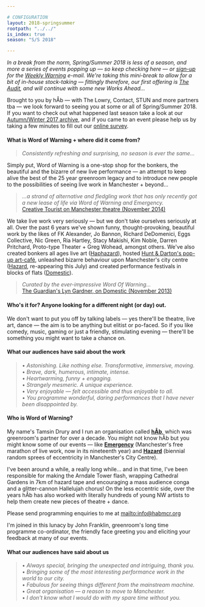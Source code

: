 ```yaml
---

# CONFIGURATION
layout: 2018-springsummer
rootpath: "../../"
is_index: true
season: "S/S 2018"

---
```

*In a break from the norm, Spring/Summer 2018 is less of a season, and more a series of events popping up — so keep checking here — or <a href="{{ site.mailer_signup_url }}" target="_blank">sign-up</a> for the <a href="http://wordofwarning.posthaven.com" target="_blank">Weekly Warning</a> e-mail. We're taking this mini-break to allow for a bit of in-house stock-taking — fittingly therefore, our first offering is [The Audit](/current/2018-springsummer/proto-type), and will continue with some new Works Ahead…*        
           
Brought to you by hÅb — with The Lowry, Contact, STUN and more partners tba — we look forward to seeing you at some or all of Spring/Summer 2018. If you want to check out what happened last season take a look at our [Autumn/Winter 2017 archive](/archive/2017-autumnwinter), and if you came to an event please help us by taking a few minutes to fill out our <a href="http://research.audiencesurveys.org/s.asp?k=150658850013" target="_blank">online survey</a>.                 
             
#### What is Word of Warning + where did it come from?         
>*Consistently refreshing and surprising, no season is ever the same…*          
         
Simply put, Word of Warning is a one-stop shop for the bonkers, the beautiful and the bizarre of new live performance — an attempt to keep alive the best of the 25 year greenroom legacy and to introduce new people to the possibilities of seeing live work in Manchester + beyond…           
         
>*…a strand of alternative and fledgling work that has only recently got a new lease of life via Word of Warning and Emergency.*<br><a href="http://www.creativetourist.com/articles/theatre/manchester/manchester-theatre-lyn-gardner-on-a-city-reaching-beyond-the-theatrical-peaks" target="_blank">Creative Tourist on Manchester theatre (November 2014)</a>
         
We take live work very seriously — but we don't take ourselves seriously at all. Over the past 6 years we've shown funny, thought-provoking, beautiful work by the likes of FK Alexander, Jo Bannon, Richard DeDomenici, Eggs Collective, Nic Green, Ria Hartley, Stacy Makishi, Kim Noble, Darren Pritchard, Proto-type Theater + Greg Wohead, amongst others. We've also created bonkers all ages live art ([Haphazard](http://haphazardmcr.org)), hosted [Hunt & Darton's pop-up art-café](/archive/2015-spring/h&d), unleashed bizarre behaviour upon Manchester's city centre ([Hazard](http://hazardmcr.org), re-appearing this July) and created performance festivals in blocks of flats ([Domestic](http://domesticmcr.org)).          
         
>*Curated by the ever-impressive Word Of Warning…*<br><a href="http://www.theguardian.com/stage/2013/nov/02/this-weeks-theatre" target="_blank">The Guardian's Lyn Gardner, on Domestic (November 2013)</a>         
         
#### Who's it for? Anyone looking for a different night (or day) out.            
We don't want to put you off by talking labels — yes there'll be theatre, live art, dance — the aim is to be anything but elitist or po-faced. So if you like comedy, music, gaming or just a friendly, stimulating evening — there'll be something you might want to take a chance on.                 
         
#### What our audiences have said about the work  
>• *Astonishing. Like nothing else. Transformative, immersive, moving.*<br>• *Brave, dark, humerous, intimate, intense.*<br>• *Heartwarming, funny + engaging.*<br>• *Strangely mesmeric. A unique experience.*<br>• *Very enjoyable — felt accessible and thus enjoyable to all.*<br>• *You programme wonderful, daring performances that I have never been disappointed by.*          
         
#### Who is Word of Warning?         
My name's Tamsin Drury and I run an organisation called **[hÅb](/hab)**, which was greenroom's partner for over a decade. You might not know hÅb but you might know some of our events — like **[Emergency](http://emergencymcr.org)** (Manchester's free marathon of live work, now in its nineteenth year) and **[Hazard](http://hazardmcr.org)** (biennial random sprees of eccentricity in Manchester's City Centre).
         
I've been around a while, a really long while… and in that time, I've been responsible for making the Arndale Tower flash, wrapping Cathedral Gardens in 7km of hazard tape and encouraging a mass audience conga and a glitter-cannon Hallelujah chorus! On the less eccentric side, over the years hÅb has also worked with literally hundreds of young NW artists to help them create new pieces of theatre + dance.           
          
Please send programming enquiries to me at <mailto:info@habmcr.org>             
         
I'm joined in this lunacy by John Franklin, greenroom's long time programme co-ordinator, the friendly face greeting you and eliciting your feedback at many of our events.           
        
#### What our audiences have said about us           
>• *Always special, bringing the unexpected and intriguing, thank you.*<br>• *Bringing some of the most interesting performance work in the world to our city.*<br>• *Fabulous for seeing things different from the mainstream machine.*<br>• *Great organisation — a reason to move to Manchester.*<br>• *I don't know what I would do with my spare time without you.*
